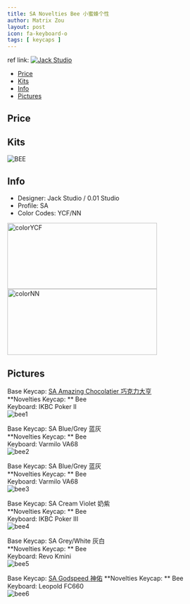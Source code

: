```yaml
---
title: SA Novelties Bee 小蜜蜂个性
author: Matrix Zou
layout: post
icon: fa-keyboard-o
tags: [ keycaps ]
---
```


ref link: 
<a target="_blank" href="//shang.qq.com/wpa/qunwpa?idkey=bd17d1dcd74d2c729d653386a9f04e4641ac3c979d004e178d76e9aa6ae1d382"><img border="0" src="//pub.idqqimg.com/wpa/images/group.png" alt="Jack Studio" title="Jack Studio"></a>

* [Price](#price)
* [Kits](#kits)
* [Info](#info)
* [Pictures](#pictures)

## Price


## Kits
<img src="{{ 'assets/images/noveltiesbee/kits_pics/bee.jpeg' | relative_url }}" alt="BEE" class="image featured">

## Info
* Designer: Jack Studio / 0.01 Studio
* Profile: SA 
* Color Codes: YCF/NN  
<img src="{{ 'assets/images/SP_ColorCodes/abs/SP_Abs_ColorCodes_YCF.png' | relative_url }}" alt="colorYCF" height="150" width="340">
<img src="{{ 'assets/images/SP_ColorCodes/abs/SP_Abs_ColorCodes_NN.png' | relative_url }}" alt="colorNN" height="150" width="340">

## Pictures
Base Keycap: [SA Amazing Chocolatier 巧克力大亨](https://matrixzj.github.io/2018/06/06/sa-amazing-chocolatier.html)  
**Novelties Keycap: ** Bee  
Keyboard: IKBC Poker II  
<img src="{{ 'assets/images/noveltiesbee/rendering_pics/bee1.jpeg' | relative_url }}" alt="bee1" class="image featured">

Base Keycap: SA Blue/Grey 蓝灰  
**Novelties Keycap: ** Bee  
Keyboard: Varmilo VA68  
<img src="{{ 'assets/images/noveltiesbee/rendering_pics/bee2.jpeg' | relative_url }}" alt="bee2" class="image featured">

Base Keycap: SA Blue/Grey 蓝灰  
**Novelties Keycap: ** Bee  
Keyboard: Varmilo VA68  
<img src="{{ 'assets/images/noveltiesbee/rendering_pics/bee3.jpeg' | relative_url }}" alt="bee3" class="image featured">

Base Keycap: SA Cream Violet 奶紫  
**Novelties Keycap: ** Bee  
Keyboard: IKBC Poker III  
<img src="{{ 'assets/images/noveltiesbee/rendering_pics/bee4.jpeg' | relative_url }}" alt="bee4" class="image featured">

Base Keycap: SA Grey/White 灰白  
**Novelties Keycap: ** Bee  
Keyboard: Revo Kmini  
<img src="{{ 'assets/images/noveltiesbee/rendering_pics/bee5.jpeg' | relative_url }}" alt="bee5" class="image featured">

Base Keycap: [SA Godspeed 神佑](https://matrixzj.github.io/2018/06/05/SA-Godspeed.html)
**Novelties Keycap: ** Bee  
Keyboard: Leopold FC660  
<img src="{{ 'assets/images/noveltiesbee/rendering_pics/bee6.jpeg' | relative_url }}" alt="bee6" class="image featured">
